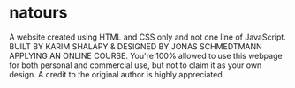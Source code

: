 # natours
A website created using HTML and CSS only and not one line of JavaScript.
BUILT BY KARIM SHALAPY & DESIGNED BY JONAS SCHMEDTMANN APPLYING AN ONLINE COURSE. You're 100% allowed to use this webpage for both personal and commercial use, but not to claim it as your own design. A credit to the original author is highly appreciated. 
